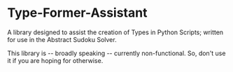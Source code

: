 # Type-Former-Assistant
A library designed to assist the creation of Types in Python Scripts; written for use in the Abstract Sudoku Solver.

This library is -- broadly speaking -- currently non-functional. So, don't use it if you are hoping for otherwise.
